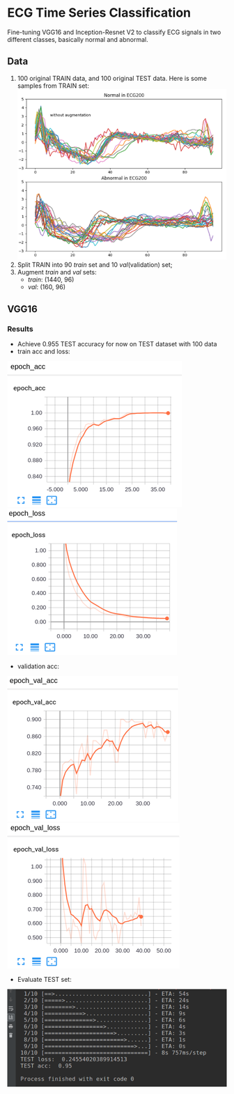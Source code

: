 # ECG Time Series Classification
Fine-tuning VGG16 and Inception-Resnet V2 to classify ECG signals in two different classes, basically normal and abnormal.

## Data
1. 100 original TRAIN data, and 100 original TEST data. Here is some samples from TRAIN set:
![ECG samples](pics/signal.png)
2. Split TRAIN into 90 *train* set and 10 *val*(validation) set;
3. Augment *train* and *val* sets:
    * *train*:  (1440, 96)
    * *val*: (160, 96)

## VGG16

### Results
* Achieve 0.955 TEST accuracy for now on TEST dataset with 100 data
* train acc and loss:

![train_acc](pics/train_acc.png)
![train_loss](pics/train_loss.png)

* validation acc:

![val_acc](pics/val_acc.png)
![val_loss](pics/val_loss.png)

* Evaluate TEST set:

![test_result](pics/TEST_results.png)